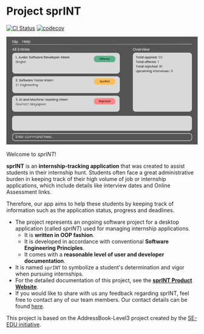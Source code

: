 # Project **sprINT**

[![CI Status](https://github.com/se-edu/addressbook-level3/workflows/Java%20CI/badge.svg)](https://github.com/AY2223S2-CS2103T-T13-3/tp/actions)
[![codecov](https://codecov.io/gh/AY2223S2-CS2103T-T13-3/tp/branch/master/graph/badge.svg?token=D80O3XY2S0)](https://codecov.io/gh/AY2223S2-CS2103T-T13-3/tp)

![Ui](docs/images/Ui.png)

Welcome to *sprINT*! 

**sprINT** is an **internship-tracking application** that was created to assist students in their internship hunt. Students often face a great administrative burden in keeping track of their high volume of job or internship applications, which include details like interview dates and Online Assessment links.

Therefore, our app aims to help these students by keeping track of information such as the application status, progress and deadlines.


* The project represents an ongoing software project for a desktop application (called _sprINT_) used for managing internship applications.
  * It is **written in OOP fashion**.
  * It is developed in accordance with conventional **Software Engineering Principles**.
  * It comes with a **reasonable level of user and developer documentation**.
* It is named `sprINT` to symbolize a student's determination and vigor when pursuing internships. 
* For the detailed documentation of this project, see the **[sprINT Product Website](https://ay2223s2-cs2103t-t13-3.github.io/tp/)**.
* If you would like to share with us any feedback regarding sprINT, feel free to contact any of our team members. Our contact details can be found [here](https://github.com/AY2223S2-CS2103T-T13-3/tp/blob/master/docs/AboutUs.md).

This project is based on the AddressBook-Level3 project created by the [SE-EDU initiative](https://se-education.org).
